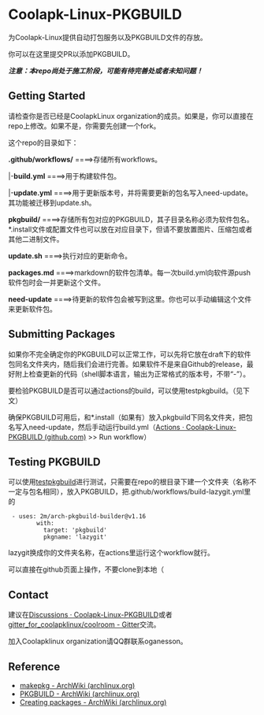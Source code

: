 # Coolapk-Linux-PKGBUILD

为Coolapk-Linux提供自动打包服务以及PKGBUILD文件的存放。    

你可以在这里提交PR以添加PKGBUILD。    

***注意：本repo尚处于施工阶段，可能有待完善处或者未知问题！***

## Getting Started

请检查你是否已经是CoolapkLinux organization的成员。如果是，你可以直接在repo上修改。如果不是，你需要先创建一个fork。

这个repo的目录如下：

**.github/workflows/** ====>存储所有workflows。

|-**build.yml** ====>用于构建软件包。

|-**update.yml** ====>用于更新版本号，并将需要更新的包名写入need-update。其功能被迁移到update.sh。

**pkgbuild/** ====>存储所有包对应的PKGBUILD，其子目录名称必须为软件包名。*.install文件或配置文件也可以放在对应目录下，但请不要放置图片、压缩包或者其他二进制文件。

**update.sh** ====>执行对应的更新命令。

**packages.md** ====>markdown的软件包清单。每一次build.yml向软件源push软件包时会一并更新这个文件。

**need-update** ====>待更新的软件包会被写到这里。你也可以手动编辑这个文件来更新软件包。

## Submitting Packages

如果你不完全确定你的PKGBUILD可以正常工作，可以先将它放在draft下的软件包同名文件夹内，随后我们会进行完善。如果软件不是来自Github的release，最好附上检查更新的代码（shell脚本语言，输出为正常格式的版本号，不带“-”）。

要检验PKGBUILD是否可以通过actions的build，可以使用testpkgbuild。（见下文）

确保PKGBUILD可用后，和*.install（如果有）放入pkgbuild下同名文件夹，把包名写入need-update，然后手动运行build.yml（[Actions · Coolapk-Linux-PKGBUILD (github.com)](https://github.com/CoolapkLinux/Coolapk-Linux-PKGBUILD/actions?query=workflow%3Abuild) >> Run workflow）

## Testing PKGBUILD

可以使用[testpkgbuild](https://github.com/CoolapkLinux/testpkgbuid)进行测试，只需要在repo的根目录下建一个文件夹（名称不一定与包名相同），放入PKGBUILD，把.github/workflows/build-lazygit.yml里的

```
 - uses: 2m/arch-pkgbuild-builder@v1.16
        with:
          target: 'pkgbuild'
          pkgname: 'lazygit'
```

lazygit换成你的文件夹名称，在actions里运行这个workflow就行。

可以直接在github页面上操作，不要clone到本地（

## Contact

建议在[Discussions · Coolapk-Linux-PKGBUILD](https://github.com/CoolapkLinux/Coolapk-Linux-PKGBUILD/discussions)或者[gitter_for_coolapklinux/coolroom - Gitter](https://gitter.im/gitter_for_coolapklinux/coolroom)交流。

加入Coolapklinux organization请QQ群联系oganesson。

## Reference

- [makepkg - ArchWiki (archlinux.org)](https://wiki.archlinux.org/index.php/Makepkg)
- [PKGBUILD - ArchWiki (archlinux.org)](https://wiki.archlinux.org/index.php/PKGBUILD)
- [Creating packages - ArchWiki (archlinux.org)](https://wiki.archlinux.org/index.php/Creating_packages)




